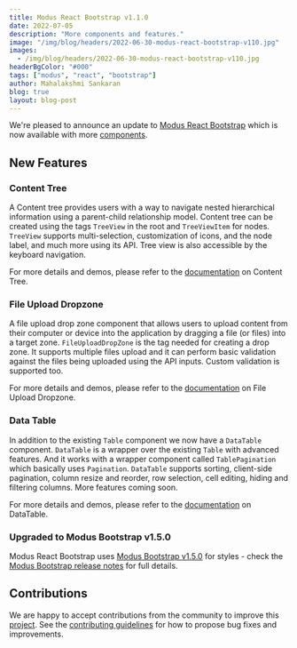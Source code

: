```yaml
---
title: Modus React Bootstrap v1.1.0
date: 2022-07-05
description: "More components and features."
image: "/img/blog/headers/2022-06-30-modus-react-bootstrap-v110.jpg"
images:
  - /img/blog/headers/2022-06-30-modus-react-bootstrap-v110.jpg
headerBgColor: "#000"
tags: ["modus", "react", "bootstrap"]
author: Mahalakshmi Sankaran
blog: true
layout: blog-post
---
```


We're pleased to announce an update to [Modus React Bootstrap](https://www.npmjs.com/package/@trimbleinc/modus-react-bootstrap) which is now available with more [components](https://modus-react-bootstrap.trimble.com/components/).

## New Features

### Content Tree

A Content tree provides users with a way to navigate nested hierarchical information using a parent-child relationship model. Content tree can be created using the tags `TreeView` in the root and `TreeViewItem` for nodes. `TreeView` supports multi-selection, customization of icons, and the node label, and much more using its API.
Tree view is also accessible by the keyboard navigation.

For more details and demos, please refer to the [documentation](https://modus-react-bootstrap.trimble.com/components/content-tree/) on Content Tree.

### File Upload Dropzone

A file upload drop zone component that allows users to upload content from their computer or device into the application by dragging a file (or files) into a target zone.
`FileUploadDropZone` is the tag needed for creating a drop zone. It supports multiple files upload and it can perform basic validation against the files being uploaded using the API inputs. Custom validation is supported too.

For more details and demos, please refer to the [documentation](https://modus-react-bootstrap.trimble.com/components/file-upload-dropzone/) on File Upload Dropzone.

### Data Table

In addition to the existing `Table` component we now have a `DataTable` component.
`DataTable` is a wrapper over the existing `Table` with advanced features. And it works with a wrapper component called `TablePagination` which basically uses `Pagination`. `DataTable` supports sorting, client-side pagination, column resize and reorder, row selection, cell editing, hiding and filtering columns.
More features coming soon.

For more details and demos, please refer to the [documentation](https://modus-react-bootstrap.trimble.com/components/tables/#datatable/) on DataTable.

### Upgraded to Modus Bootstrap v1.5.0

Modus React Bootstrap uses [Modus Bootstrap v1.5.0](https://www.npmjs.com/package/@trimbleinc/modus-bootstrap) for styles - check the [Modus Bootstrap release notes](https://modus-bootstrap.trimble.com/changelog/) for full details.

## Contributions

We are happy to accept contributions from the community to improve this [project](https://github.com/trimble-oss/modus-react-bootstrap). See the [contributing guidelines](https://github.com/trimble-oss/modus-react-bootstrap/blob/main/CONTRIBUTING.md) for how to propose bug fixes and improvements.
